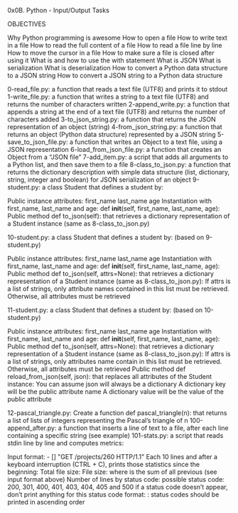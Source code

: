 0x0B. Python - Input/Output Tasks

OBJECTIVES

Why Python programming is awesome
How to open a file
How to write text in a file
How to read the full content of a file
How to read a file line by line
How to move the cursor in a file
How to make sure a file is closed after using it
What is and how to use the with statement
What is JSON
What is serialization
What is deserialization
How to convert a Python data structure to a JSON string
How to convert a JSON string to a Python data structure

0-read_file.py:  a function that reads a text file (UTF8) and prints it to stdout
1-write_file.py: a function that writes a string to a text file (UTF8) and returns the number of characters written
2-append_write.py: a function that appends a string at the end of a text file (UTF8) and returns the number of characters added
3-to_json_string.py: a function that returns the JSON representation of an object (string)
4-from_json_string.py: a function that returns an object (Python data structure) represented by a JSON string
5-save_to_json_file.py:  a function that writes an Object to a text file, using a JSON representation
6-load_from_json_file.py: a function that creates an Object from a “JSON file”
7-add_item.py: a script that adds all arguments to a Python list, and then save them to a file
8-class_to_json.py: a function that returns the dictionary description with simple data structure (list, dictionary, string, integer and boolean) for JSON serialization of an object
9-student.py: a class Student that defines a student by:

Public instance attributes:
first_name
last_name
age
Instantiation with first_name, last_name and age: def __init__(self, first_name, last_name, age):
Public method def to_json(self): that retrieves a dictionary representation of a Student instance (same as 8-class_to_json.py)

10-student.py: a class Student that defines a student by: (based on 9-student.py)

Public instance attributes:
first_name
last_name
age
Instantiation with first_name, last_name and age: def __init__(self, first_name, last_name, age):
Public method def to_json(self, attrs=None): that retrieves a dictionary representation of a Student instance (same as 8-class_to_json.py):
If attrs is a list of strings, only attribute names contained in this list must be retrieved.
Otherwise, all attributes must be retrieved

11-student.py: a class Student that defines a student by: (based on 10-student.py)

Public instance attributes:
first_name
last_name
age
Instantiation with first_name, last_name and age: def __init__(self, first_name, last_name, age):
Public method def to_json(self, attrs=None): that retrieves a dictionary representation of a Student instance (same as 8-class_to_json.py):
If attrs is a list of strings, only attributes name contain in this list must be retrieved.
Otherwise, all attributes must be retrieved
Public method def reload_from_json(self, json): that replaces all attributes of the Student instance:
You can assume json will always be a dictionary
A dictionary key will be the public attribute name
A dictionary value will be the value of the public attribute

12-pascal_triangle.py: Create a function def pascal_triangle(n): that returns a list of lists of integers representing the Pascal’s triangle of n
100-append_after.py: a function that inserts a line of text to a file, after each line containing a specific string (see example)
101-stats.py: a script that reads stdin line by line and computes metrics:

Input format: <IP Address> - [<date>] "GET /projects/260 HTTP/1.1" <status code> <file size>
Each 10 lines and after a keyboard interruption (CTRL + C), prints those statistics since the beginning:
Total file size: File size: <total size>
where is the sum of all previous (see input format above)
Number of lines by status code:
possible status code: 200, 301, 400, 401, 403, 404, 405 and 500
if a status code doesn’t appear, don’t print anything for this status code
format: <status code>: <number>
status codes should be printed in ascending order
